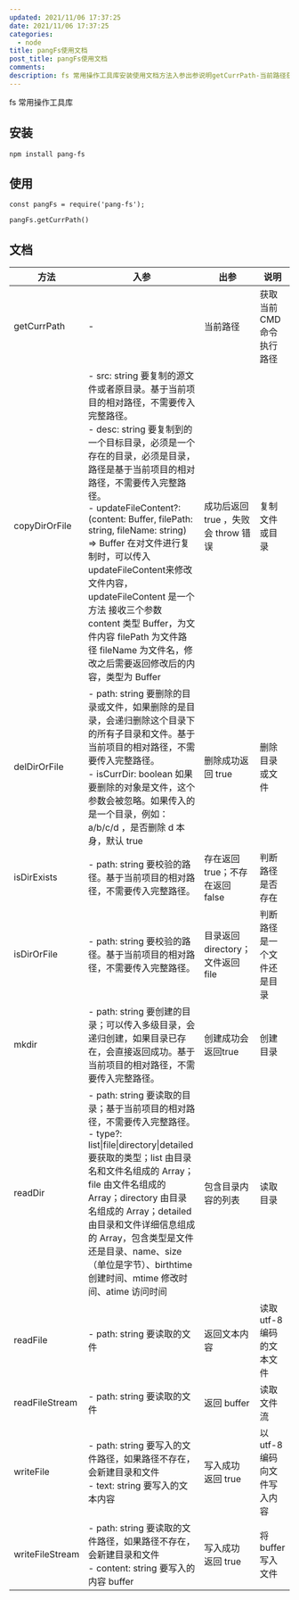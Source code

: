 ```yaml
---
updated: 2021/11/06 17:37:25
date: 2021/11/06 17:37:25
categories: 
  - node
title: pangFs使用文档
post_title: pangFs使用文档
comments: 
description: fs 常用操作工具库安装使用文档方法入参出参说明getCurrPath-当前路径获取当前CMD命令执行路径copyDirOrFile- src  string 要复制的源文件或者原目录。基于当前项目的相对路径，不需要传入完整路径。- desc  string 要复制到的一个目标目录，必须是一个存在的目录，必须是目录，路径是基于当前项目的相对路径，不需要传入完整路径。
---
```


fs 常用操作工具库

## 安装

```
npm install pang-fs
```

## 使用

```
const pangFs = require('pang-fs');

pangFs.getCurrPath()
```

## 文档

| 方法            | 入参                                                         | 出参                                | 说明                        |
| --------------- | ------------------------------------------------------------ | ----------------------------------- | --------------------------- |
| getCurrPath     | -                                                            | 当前路径                            | 获取当前CMD命令执行路径     |
| copyDirOrFile   | - src: string 要复制的源文件或者原目录。基于当前项目的相对路径，不需要传入完整路径。<br />- desc: string 要复制到的一个目标目录，必须是一个存在的目录，必须是目录，路径是基于当前项目的相对路径，不需要传入完整路径。<br />- updateFileContent?: (content: Buffer, filePath: string, fileName: string) => Buffer 在对文件进行复制时，可以传入updateFileContent来修改文件内容，updateFileContent 是一个方法 接收三个参数 content 类型 Buffer，为文件内容 filePath 为文件路径 fileName 为文件名，修改之后需要返回修改后的内容，类型为 Buffer | 成功后返回 true ，失败会 throw 错误 | 复制文件或目录              |
| delDirOrFile    | - path: string 要删除的目录或文件，如果删除的是目录，会递归删除这个目录下的所有子目录和文件。基于当前项目的相对路径，不需要传入完整路径。<br />- isCurrDir: boolean 如果要删除的对象是文件，这个参数会被忽略。如果传入的是一个目录，例如：a/b/c/d ，是否删除 d 本身，默认 true | 删除成功返回 true                   | 删除目录或文件              |
| isDirExists     | - path: string 要校验的路径。基于当前项目的相对路径，不需要传入完整路径。 | 存在返回 true；不存在返回 false     | 判断路径是否存在            |
| isDirOrFile     | - path: string 要校验的路径。基于当前项目的相对路径，不需要传入完整路径。 | 目录返回 directory；文件返回 file   | 判断路径是一个文件还是目录  |
| mkdir           | - path: string 要创建的目录；可以传入多级目录，会递归创建，如果目录已存在，会直接返回成功。基于当前项目的相对路径，不需要传入完整路径。 | 创建成功会返回true                  | 创建目录                    |
| readDir         | - path: string 要读取的目录；基于当前项目的相对路径，不需要传入完整路径。<br />- type?: list\|file\|directory\|detailed 要获取的类型；list 由目录名和文件名组成的 Array；file 由文件名组成的 Array；directory 由目录名组成的 Array；detailed 由目录和文件详细信息组成的 Array，包含类型是文件还是目录、name、size（单位是字节）、birthtime 创建时间、mtime 修改时间、atime 访问时间 | 包含目录内容的列表                  | 读取目录                    |
| readFile        | - path: string 要读取的文件                                  | 返回文本内容                        | 读取 utf-8 编码的文本文件   |
| readFileStream  | - path: string 要读取的文件                                  | 返回 buffer                         | 读取文件流                  |
| writeFile       | - path: string 要写入的文件路径，如果路径不存在，会新建目录和文件<br />- text: string 要写入的文本内容 | 写入成功 返回 true                  | 以 utf-8 编码向文件写入内容 |
| writeFileStream | - path: string 要读取的文件路径，如果路径不存在，会新建目录和文件<br />- content: string 要写入的内容 buffer | 写入成功 返回 true                  | 将 buffer 写入文件          |

